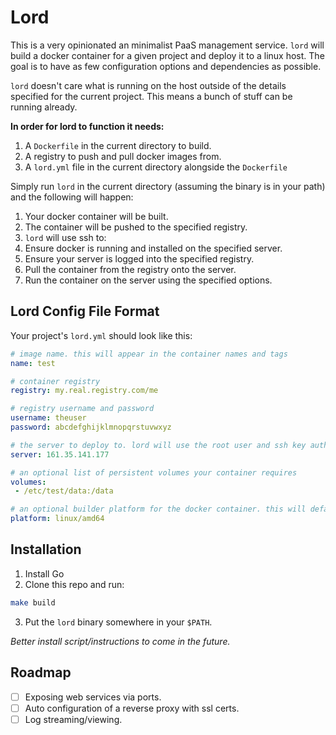 # Lord

This is a very opinionated an minimalist PaaS management service. `lord` will build a docker
container for a given project and deploy it to a linux host. The goal is to have as few
configuration options and dependencies as possible.

`lord` doesn't care what is running on the host outside of the details specified for the current
project. This means a bunch of stuff can be running already.

**In order for lord to function it needs:**

1. A `Dockerfile` in the current directory to build.
2. A registry to push and pull docker images from.
3. A `lord.yml` file in the current directory alongside the `Dockerfile`

Simply run `lord` in the current directory (assuming the binary is in your path) and the following will happen:

1. Your docker container will be built.
2. The container will be pushed to the specified registry.
3. `lord` will use ssh to:
  1. Ensure docker is running and installed on the specified server.
  2. Ensure your server is logged into the specified registry.
  3. Pull the container from the registry onto the server.
  4. Run the container on the server using the specified options.

## Lord Config File Format

Your project's `lord.yml` should look like this:

```yaml
# image name. this will appear in the container names and tags
name: test

# container registry
registry: my.real.registry.com/me

# registry username and password
username: theuser
password: abcdefghijklmnopqrstuvwxyz

# the server to deploy to. lord will use the root user and ssh key authentication by default
server: 161.35.141.177

# an optional list of persistent volumes your container requires
volumes:
 - /etc/test/data:/data

# an optional builder platform for the docker container. this will default to linux/amd64
platform: linux/amd64
```

## Installation

1. Install Go
2. Clone this repo and run:

```sh
make build
```

3. Put the `lord` binary somewhere in your `$PATH`. 

*Better install script/instructions to come in the future.*

## Roadmap

* [ ] Exposing web services via ports.
* [ ] Auto configuration of a reverse proxy with ssl certs.
* [ ] Log streaming/viewing.